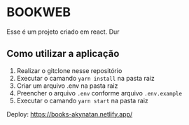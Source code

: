 # BOOKWEB

Esse é um projeto criado em react. Dur

## Como utilizar a aplicação

 1) Realizar o gitclone nesse repositório
 2) Executar o camando `yarn install` na pasta raiz
 3) Criar um arquivo .env na pasta raiz
 4) Preencher o arquivo `.env` conforme arquivo `.env.example`
 5) Executar o camando `yarn start` na pasta raiz

Deploy: https://books-akynatan.netlify.app/
